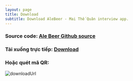 ```yaml
---
layout: page
title: Download
subtitle: Download AleBeer - Mai Thế Quân interview app.
---
```


### Source code: [Ale Beer Github source](https://github.com/quan7794/AleBeer)

### Tải xuống trực tiếp: [Download](/AleBeer/assets/files/AleBeer-thequan.mai-interview.apk)

### Hoặc quét mã QR:
![downloadUrl](/AleBeer/assets/img/qrCode.png)